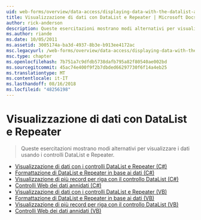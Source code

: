```yaml
---
uid: web-forms/overview/data-access/displaying-data-with-the-datalist-and-repeater/index
title: Visualizzazione di dati con DataList e Repeater | Microsoft Docs
author: rick-anderson
description: Queste esercitazioni mostrano modi alternativi per visualizzare i dati usando i controlli DataList e Repeater.
ms.author: riande
ms.date: 10/05/2011
ms.assetid: 3005174a-ba3d-4937-8b3e-b913ee4172ac
msc.legacyurl: /web-forms/overview/data-access/displaying-data-with-the-datalist-and-repeater
msc.type: chapter
ms.openlocfilehash: 7b751a7c9dfdb5738dafb795a82f80540ae002bd
ms.sourcegitcommit: 45ac74e400f9f2b7dbded66297730f6f14a4eb25
ms.translationtype: MT
ms.contentlocale: it-IT
ms.lasthandoff: 08/16/2018
ms.locfileid: "48256198"
---
```

<a name="displaying-data-with-the-datalist-and-repeater"></a>Visualizzazione di dati con DataList e Repeater
====================
> Queste esercitazioni mostrano modi alternativi per visualizzare i dati usando i controlli DataList e Repeater.


- [Visualizzazione di dati con i controlli DataList e Repeater (C#)](displaying-data-with-the-datalist-and-repeater-controls-cs.md)
- [Formattazione di DataList e Repeater in base ai dati (C#)](formatting-the-datalist-and-repeater-based-upon-data-cs.md)
- [Visualizzazione di più record per riga con il controllo DataList (C#)](showing-multiple-records-per-row-with-the-datalist-control-cs.md)
- [Controlli Web dei dati annidati (C#)](nested-data-web-controls-cs.md)
- [Visualizzazione di dati con i controlli DataList e Repeater (VB)](displaying-data-with-the-datalist-and-repeater-controls-vb.md)
- [Formattazione di DataList e Repeater in base ai dati (VB)](formatting-the-datalist-and-repeater-based-upon-data-vb.md)
- [Visualizzazione di più record per riga con il controllo DataList (VB)](showing-multiple-records-per-row-with-the-datalist-control-vb.md)
- [Controlli Web dei dati annidati (VB)](nested-data-web-controls-vb.md)
